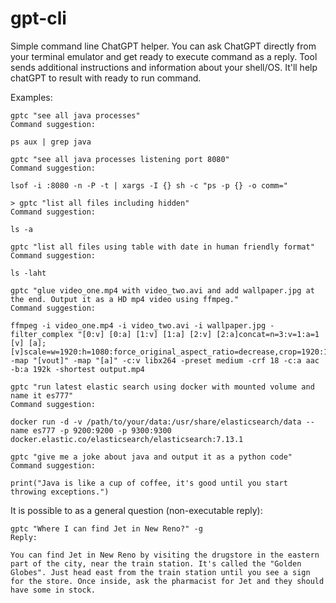# gpt-cli
Simple command line ChatGPT helper.
You can ask ChatGPT directly from your terminal emulator and get ready to execute command as a reply.
Tool sends additional instructions and information about your shell/OS. It'll help chatGPT to result with ready to run command.

Examples:

```shell
gptc "see all java processes"
Command suggestion:

ps aux | grep java
```

```shell
gptc "see all java processes listening port 8080"
Command suggestion:

lsof -i :8080 -n -P -t | xargs -I {} sh -c "ps -p {} -o comm="
```

```shell
> gptc "list all files including hidden"
Command suggestion:

ls -a
```

```shell
gptc "list all files using table with date in human friendly format"
Command suggestion:

ls -laht
```

```shell
gptc "glue video_one.mp4 with video_two.avi and add wallpaper.jpg at the end. Output it as a HD mp4 video using ffmpeg."
Command suggestion:

ffmpeg -i video_one.mp4 -i video_two.avi -i wallpaper.jpg -filter_complex "[0:v] [0:a] [1:v] [1:a] [2:v] [2:a]concat=n=3:v=1:a=1 [v] [a]; [v]scale=w=1920:h=1080:force_original_aspect_ratio=decrease,crop=1920:1080[vout]" -map "[vout]" -map "[a]" -c:v libx264 -preset medium -crf 18 -c:a aac -b:a 192k -shortest output.mp4
```

```shell
gptc "run latest elastic search using docker with mounted volume and name it es777"
Command suggestion:

docker run -d -v /path/to/your/data:/usr/share/elasticsearch/data --name es777 -p 9200:9200 -p 9300:9300 docker.elastic.co/elasticsearch/elasticsearch:7.13.1
```

```shell
gptc "give me a joke about java and output it as a python code"
Command suggestion:

print("Java is like a cup of coffee, it's good until you start throwing exceptions.")
```

It is possible to as a general question (non-executable reply):

```shell
gptc "Where I can find Jet in New Reno?" -g
Reply:

You can find Jet in New Reno by visiting the drugstore in the eastern part of the city, near the train station. It's called the "Golden Globes". Just head east from the train station until you see a sign for the store. Once inside, ask the pharmacist for Jet and they should have some in stock.
```



